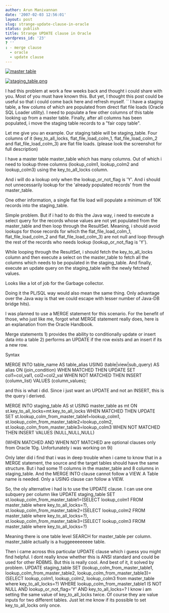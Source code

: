 ```yaml
---
author: Arun Manivannan
date: '2007-02-03 12:56:01'
layout: post
slug: strange-update-clause-in-oracle
status: publish
title: Strange UPDATE clause in Oracle
wordpress_id: '23'
? ''
: - merge clause
  - oracle
  - update clause
---
```


[![master table][1]][2]

[![staging_table.png][3]][4]

I had this problem at work a few weeks back and thought i could share with
you. Most of you must have known this. But yet, I thought this post could be
useful so that i could come back here and refresh myself. `` I have a staging
table, a few colums of which are populated from direct flat file loads (Oracle
SQL Loader utility). I need to populate a few other columns of this table
looking up from a master table. Finally, after all columns has been populated,
i move the staging table records to a "fair copy table".

Let me give you an example. Our staging table will be staging_table. Four
columns of it (key_to_all_locks, flat_file_load_colm_1, flat_file_load_colm_2
and flat_file_load_colm_3) are flat file loads. (please look the screenshot
for full description)

I have a master table master_table which has many columns. Out of which i need
to lookup three columns (lookup_colm1, lookup_colm2 and lookup_colm3) using
the key_to_all_locks column.

And i will do a lookup only when the lookup_or_not_flag is 'Y'. And i should
not unnecessarily lookup for the 'already populated records' from the
master_table.

One other information, a single flat file load will populate a minimum of 10K
records into the staging_table.

Simple problem. But if i had to do this the Java way, i need to execute a
select query for the records whose values are not yet populated from the
master_table and then loop through the ResultSet. Meaning, i should avoid
lookups for those records for which the flat_file_load_colm_1,
flat_file_load_colm_2 and flat_file_load_colm_3) are not null and loop through
the rest of the records who needs lookup (lookup_or_not_flag is 'Y').

While looping through the ResultSet, i should fetch the key_to_all_locks
column and then execute a select on the master_table to fetch all the columns
which needs to be populated in the staging_table. And finally, execute an
update query on the staging_table with the newly fetched values.

Looks like a lot of job for the Garbage collector.

Doing it the PL/SQL way would also mean the same thing. Only advantage over
the Java way is that we could escape with lesser number of Java-DB bridge
hits).

I was planned to use a MERGE statement for this scenario. For the benefit of
those, who just like me, forgot what MERGE statement really does, here is an
explanation from the Oracle Handbook.

Merge statements 1) provides the ability to conditionally update or insert
data into a table 2) performs an UPDATE if the row exists and an insert if its
a new row.

Syntax

MERGE INTO table_name AS table_alias USING (table|view|sub_query) AS alias ON
(join_condition) WHEN MATCHED THEN UPDATE SET col1=col_val1, col2=col2_val
WHEN NOT MATCHED THEN INSERT (column_list) VALUES (column_values);

and this is what i did. Since i just want an UPDATE and not an INSERT, this is
the query i derived.

MERGE INTO staging_table AS st USING master_table as mt ON
st.key_to_all_locks=mt.key_to_all_locks WHEN MATCHED THEN UPDATE SET
st.lookup_colm_from_master_table1=lookup_colm1,
st.lookup_colm_from_master_table2=lookup_colm2,
st.lookup_colm_from_master_table3=lookup_colm3 WHEN NOT MATCHED THEN INSERT
VALUES (NULL,NULL,NULL)

(WHEN MATCHED AND WHEN NOT MATCHED are optional clauses only from Oracle 10g.
Unfortunately i was working on 9i)

Only later did i find that i was in deep trouble when i came to know that in a
MERGE statement, the source and the target tables should have the same
structure. But i had some 11 columns in the master_table and 8 columns in
staging_table. And the MERGE INTO clause cannot follow a VIEW. A Table name is
needed. Only a USING clause can follow a VIEW.

So, the oly alternative i had is to use the UPDATE clause. I can use one
subquery per column like  UPDATE staging_table SET
st.lookup_colm_from_master_table1=(SELECT lookup_colm1 FROM master_table where
key_to_all_locks=?), st.lookup_colm_from_master_table2=(SELECT lookup_colm2
FROM master_table where key_to_all_locks=?),
st.lookup_colm_from_master_table3=(SELECT lookup_colm3 FROM master_table where
key_to_all_locks=?)

Meaning there is one table level SEARCH for master_table per column.
master_table actually is a huggeeeeeeeee table.

Then i came across this particular UPDATE clause which i guess you might find
helpful. I dont really know whether this is ANSI standard and could be used
for other RDBMS. But this is really cool. And best of it, it solved by
problem.  UPDATE staging_table SET (lookup_colm_from_master_table1,
lookup_colm_from_master_table2, lookup_colm_from_master_table3)= (SELECT
lookup_colm1, lookup_colm2, lookup_colm3 from master_table where
key_to_all_locks=?) WHERE lookup_colm_from_master_table1 IS NOT NULL AND
lookup_or_not_flag='Y' AND key_to_all_locks=? I know i am setting the same
value of key_to_all_locks twice. Of course they are value inputs for two
different tables. Just let me know if its possible to set key_to_all_locks
only once.

   [1]:
http://beanpicks.wordpress.com/files/2007/02/master_table1.thumbnail.png

   [2]: http://beanpicks.wordpress.com/files/2007/02/master_table1.png (master
table)

   [3]:
http://beanpicks.wordpress.com/files/2007/02/staging_table.thumbnail.png

   [4]: http://beanpicks.wordpress.com/files/2007/02/staging_table.png
(staging_table.png)

